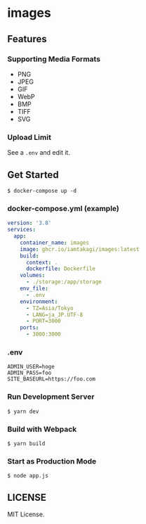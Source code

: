 # images

## Features

### Supporting Media Formats
- PNG 
- JPEG 
- GIF
- WebP
- BMP
- TIFF 
- SVG

### Upload Limit
See a `.env` and edit it.

## Get Started
```console
$ docker-compose up -d
```

### docker-compose.yml (example)
```yml
version: '3.8'
services:
  app:
    container_name: images
    image: ghcr.io/iamtakagi/images:latest
    build: 
      context: .
      dockerfile: Dockerfile
    volumes:
      - ./storage:/app/storage
    env_file:
      - .env
    environment:
      - TZ=Asia/Tokyo
      - LANG=ja_JP.UTF-8
      - PORT=3000
    ports:
      - 3000:3000
```

### .env
```env
ADMIN_USER=hoge
ADMIN_PASS=foo
SITE_BASEURL=https://foo.com
```

### Run Development Server
```console
$ yarn dev
```

### Build with Webpack
```console
$ yarn build
```

### Start as Production Mode
```console
$ node app.js
```

## LICENSE
MIT License.
